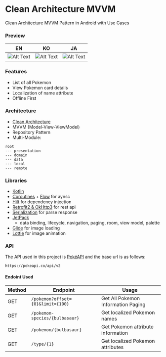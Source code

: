 # Clean Architecture MVVM

Clean Architecture MVVM Pattern in Android with Use Cases

### Preview
| EN                           | KO                           | JA                           |
|------------------------------|------------------------------|------------------------------|
| ![Alt Text](/preview/en.gif) | ![Alt Text](/preview/ko.gif) | ![Alt Text](/preview/ja.gif) |

### Features
- List of all Pokemon
- View Pokemon card details
- Localization of name attribute
- Offline First

### Architecture 
- [Clean Architecture](https://blog.cleancoder.com/uncle-bob/2012/08/13/the-clean-architecture.html)
- MVVM (Model-View-ViewModel)
- Repository Pattern
- Multi-Module:
```
root
--- presentation
--- domain
--- data
--- local
--- remote
```

### Libraries 
- [Kotlin](https://kotlinlang.org/)
- [Coroutines](https://github.com/Kotlin/kotlinx.coroutines) + [Flow](https://kotlin.github.io/kotlinx.coroutines/kotlinx-coroutines-core/kotlinx.coroutines.flow/) for aynsc
- [Hilt](https://dagger.dev/hilt/) for dependency injection
- [Retrofit2 & OkHttp3](https://github.com/square/retrofit) for rest api
- [Serialization](https://kotlinlang.org/docs/serialization.html) for parse response
- [JetPack](https://developer.android.com/jetpack)
  - data binding, lifecycle, navigation, paging, room, view model, palette
- [Glide](https://github.com/bumptech/glide) for image loading
- [Lottie](https://airbnb.io/lottie/) for image animation

### API
The API used in this project is [PokéAPI](https://pokeapi.co/) and the base url is as follows:
```
https://pokeapi.co/api/v2
```

#### Endoint Used
| Method | Endpoint                          | Usage                              |
| ------ | --------------------------------- | ---------------------------------- |
|GET     | `/pokemon?offset={0}&limit={100}` | Get All Pokemon Information Paging |
|GET     | `/pokemon-species/{bulbasaur}`    | Get localized Pokemon names        | 
|GET     | `/pokemon/{bulbasaur}`            | Get Pokemon attribute information  | 
|GET     | `/type/{1}`                       | Get localized Pokemon attributes   | 
